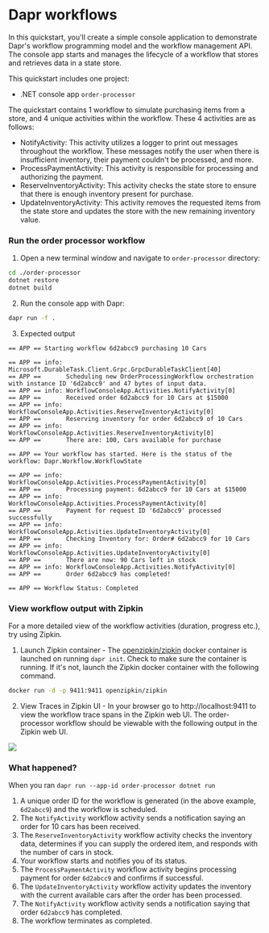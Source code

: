 # Dapr workflows

In this quickstart, you'll create a simple console application to demonstrate Dapr's workflow programming model and the workflow management API. The console app starts and manages the lifecycle of a workflow that stores and retrieves data in a state store.

This quickstart includes one project:

- .NET console app `order-processor` 

The quickstart contains 1 workflow to simulate purchasing items from a store, and 4 unique activities within the workflow. These 4 activities are as follows:

- NotifyActivity: This activity utilizes a logger to print out messages throughout the workflow. These messages notify the user when there is insufficient inventory, their payment couldn't be processed, and more.
- ProcessPaymentActivity: This activity is responsible for processing and authorizing the payment.
- ReserveInventoryActivity: This activity checks the state store to ensure that there is enough inventory present for purchase.
- UpdateInventoryActivity: This activity removes the requested items from the state store and updates the store with the new remaining inventory value.

### Run the order processor workflow

1. Open a new terminal window and navigate to `order-processor` directory: 

<!-- STEP
name: Install Dotnet dependencies
-->

```bash
cd ./order-processor
dotnet restore
dotnet build
```

<!-- END_STEP -->
2. Run the console app with Dapr: 

<!-- STEP
name: Run order-processor service
expected_stdout_lines:
  - '== APP ==       There are now: 90 Cars left in stock'
  - '== APP == Workflow Status: Completed'
  - "Exited App successfully"
expected_stderr_lines:
output_match_mode: substring
background: true
sleep: 15
-->
    
```bash
dapr run -f .
```

<!-- END_STEP -->

3. Expected output


```
== APP == Starting workflow 6d2abcc9 purchasing 10 Cars

== APP == info: Microsoft.DurableTask.Client.Grpc.GrpcDurableTaskClient[40]
== APP ==       Scheduling new OrderProcessingWorkflow orchestration with instance ID '6d2abcc9' and 47 bytes of input data.
== APP == info: WorkflowConsoleApp.Activities.NotifyActivity[0]
== APP ==       Received order 6d2abcc9 for 10 Cars at $15000
== APP == info: WorkflowConsoleApp.Activities.ReserveInventoryActivity[0]
== APP ==       Reserving inventory for order 6d2abcc9 of 10 Cars
== APP == info: WorkflowConsoleApp.Activities.ReserveInventoryActivity[0]
== APP ==       There are: 100, Cars available for purchase

== APP == Your workflow has started. Here is the status of the workflow: Dapr.Workflow.WorkflowState

== APP == info: WorkflowConsoleApp.Activities.ProcessPaymentActivity[0]
== APP ==       Processing payment: 6d2abcc9 for 10 Cars at $15000
== APP == info: WorkflowConsoleApp.Activities.ProcessPaymentActivity[0]
== APP ==       Payment for request ID '6d2abcc9' processed successfully
== APP == info: WorkflowConsoleApp.Activities.UpdateInventoryActivity[0]
== APP ==       Checking Inventory for: Order# 6d2abcc9 for 10 Cars
== APP == info: WorkflowConsoleApp.Activities.UpdateInventoryActivity[0]
== APP ==       There are now: 90 Cars left in stock
== APP == info: WorkflowConsoleApp.Activities.NotifyActivity[0]
== APP ==       Order 6d2abcc9 has completed!

== APP == Workflow Status: Completed
```



### View workflow output with Zipkin

For a more detailed view of the workflow activities (duration, progress etc.), try using Zipkin.

1. Launch Zipkin container - The [openzipkin/zipkin](https://hub.docker.com/r/openzipkin/zipkin/) docker container is launched on running `dapr init`. Check to make sure the container is running. If it's not, launch the Zipkin docker container with the following command.

```bash
docker run -d -p 9411:9411 openzipkin/zipkin
```

2. View Traces in Zipkin UI - In your browser go to http://localhost:9411 to view the workflow trace spans in the Zipkin web UI. The order-processor workflow should be viewable with the following output in the Zipkin web UI. 

<img src="img/workflow-trace-spans-zipkin.png">

### What happened? 

When you ran `dapr run --app-id order-processor dotnet run`

1. A unique order ID for the workflow is generated (in the above example, `6d2abcc9`) and the workflow is scheduled.
2. The `NotifyActivity` workflow activity sends a notification saying an order for 10 cars has been received.
3. The `ReserveInventoryActivity` workflow activity checks the inventory data, determines if you can supply the ordered item, and responds with the number of cars in stock.
4. Your workflow starts and notifies you of its status.
5. The `ProcessPaymentActivity` workflow activity begins processing payment for order `6d2abcc9` and confirms if successful.
6. The `UpdateInventoryActivity` workflow activity updates the inventory with the current available cars after the order has been processed.
7. The `NotifyActivity` workflow activity sends a notification saying that order `6d2abcc9` has completed.
8. The workflow terminates as completed.

